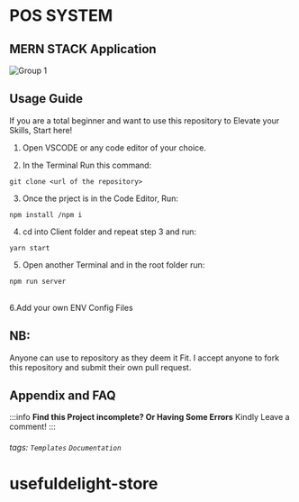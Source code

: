 POS SYSTEM
===
## MERN STACK Application<br/>
![Group 1](https://user-images.githubusercontent.com/40393613/178875220-72d94698-0fc2-4b1f-b8c2-51d10cb42ff1.png)

## Usage Guide

If you are a total beginner and want to use this repository to Elevate your Skills, Start here!

1. Open VSCODE or any code editor of your choice.

2. In the Terminal Run this command:
```javascript=16
git clone <url of the repository>
```
3. Once the prject is in the Code Editor, Run:
```javascript=16
npm install /npm i
```
4. cd into Client folder and repeat step 3 and run:
```javascript=16
yarn start
```
5. Open another Terminal and in the root folder run:
```javascript=16
npm run server
```
 <br/>
 6.Add your own ENV Config Files


## NB:
Anyone can use to repository as they deem it Fit. I accept anyone to fork this repository and submit their own pull request.<br/>


## Appendix and FAQ

:::info
**Find this Project incomplete? Or Having Some Errors** Kindly Leave a comment!
:::

###### tags: `Templates` `Documentation`<br/>
# usefuldelight-store
